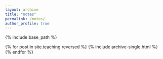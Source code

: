 ```yaml
---
layout: archive
title: "notes"
permalink: /notes/
author_profile: true
---
```


{% include base_path %}

{% for post in site.teaching reversed %}
  {% include archive-single.html %}
{% endfor %}

